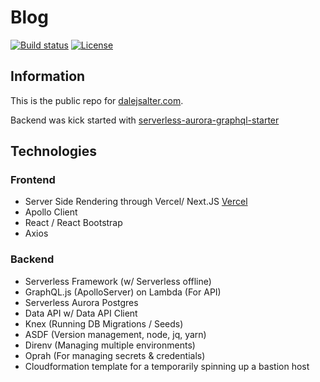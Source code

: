 # Blog
[![Build status](https://badge.buildkite.com/0d04ab9bd8fb4277716aad48dfb0c3a38efaafa030013e507a.svg?step=Staging)](https://buildkite.com/dale-salter/blog-merge)
[![License](https://img.shields.io/github/license/Compulsed/blog.svg)](https://github.com/Compulsed/blog/blob/master/LICENSE)

## Information

This is the public repo for [dalejsalter.com](https://dalejsalter.com).

Backend was kick started with [serverless-aurora-graphql-starter](https://github.com/Compulsed/serverless-aurora-graphql-starter)

## Technologies

### Frontend
- Server Side Rendering through Vercel/ Next.JS [Vercel](https://vercel.com/)
- Apollo Client
- React / React Bootstrap
- Axios

### Backend
- Serverless Framework (w/ Serverless offline)
- GraphQL.js (ApolloServer) on Lambda (For API)
- Serverless Aurora Postgres
- Data API w/ Data API Client
- Knex (Running DB Migrations / Seeds)
- ASDF (Version management, node, jq, yarn)
- Direnv (Managing multiple environments)
- Oprah (For managing secrets & credentials)
- Cloudformation template for a temporarily spinning up a bastion host